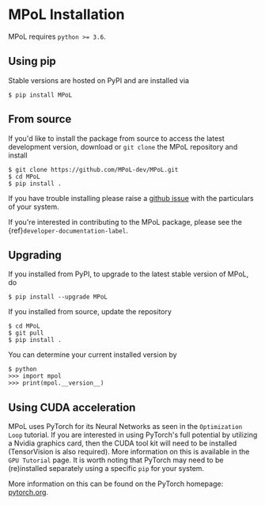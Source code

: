 # MPoL Installation

MPoL requires `python >= 3.6`.

## Using pip

Stable versions are hosted on PyPI and are installed via

```
$ pip install MPoL
```

## From source

If you'd like to install the package from source to access the latest development version, download or `git clone` the MPoL repository and install

```
$ git clone https://github.com/MPoL-dev/MPoL.git
$ cd MPoL
$ pip install .
```

If you have trouble installing please raise a [github issue](https://github.com/MPoL-dev/MPoL/issues) with the particulars of your system.

If you're interested in contributing to the MPoL package, please see the {ref}`developer-documentation-label`.

## Upgrading

If you installed from PyPI, to upgrade to the latest stable version of MPoL, do

```
$ pip install --upgrade MPoL
```

If you installed from source, update the repository

```
$ cd MPoL
$ git pull
$ pip install .
```

You can determine your current installed version by

```
$ python
>>> import mpol
>>> print(mpol.__version__)
```

## Using CUDA acceleration

MPoL uses PyTorch for its Neural Networks as seen in the `Optimization Loop` tutorial. If you are interested in using PyTorch's full potential by utilizing a Nvidia graphics card, then the CUDA tool kit will need to be installed (TensorVision is also required). More information on this is available in the `GPU Tutorial` page. It is worth noting that PyTorch may need to be (re)installed separately using a specific `pip` for your system.

More information on this can be found on the PyTorch homepage: [pytorch.org](https://pytorch.org/).
